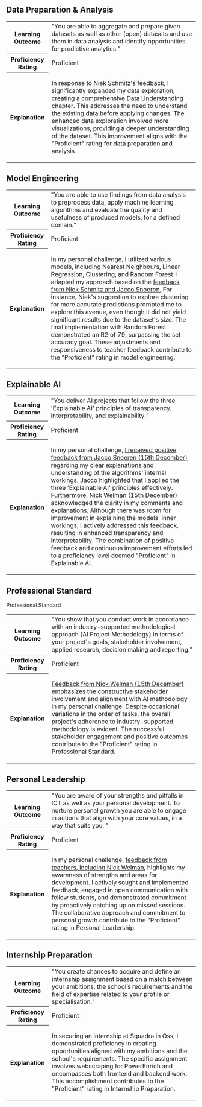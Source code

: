## Data Preparation & Analysis
<table>
  <tr>
    <th><strong>Learning Outcome</strong></th>
    <td>"You are able to aggregate and prepare given datasets as well as other (open) datasets and use them in data analysis and identify opportunities for predictive analytics."</td>
  </tr>
  <tr>
    <th><strong>Proficiency Rating</strong></th>
    <td>Proficient</td>
  </tr>
  <tr>
    <th><strong>Explanation</strong></th>
    <td>
        <p>
        In response to <a href="https://github.com/Arthur-Brouwers/ArthurBrouwersS4AI/blob/main/Documentation/Feedback.md#personal-challenge-feedback">Niek Schmitz's feedback</a>, I significantly expanded my data exploration, creating a comprehensive Data Understanding chapter. This addresses the need to understand the existing data before applying changes. The enhanced data exploration involved more visualizations, providing a deeper understanding of the dataset. This improvement aligns with the "Proficient" rating for data preparation and analysis.
  </p>
  </tr>
</table>

## Model Engineering
<table>
  <tr>
    <th><strong>Learning Outcome</strong></th>
    <td>"You are able to use findings from data analysis to preprocess data, apply machine learning algorithms and evaluate the quality and usefulness of produced models, for a defined domain."</td>
  </tr>
  <tr>
    <th><strong>Proficiency Rating</strong></th>
    <td>Proficient</td>
  </tr>
  <tr>
    <th><strong>Explanation</strong></th>
    <td>
        <p>
          In my personal challenge, I utilized various models, including Nearest Neighbours, Linear Regression, Clustering, and Random Forest. I adapted my approach based on the <a href="https://github.com/Arthur-Brouwers/ArthurBrouwersS4AI/blob/main/Documentation/Feedback.md#personal-challenge-feedback">feedback from Niek Schmitz and Jacco Snoeren.</a> For instance, Niek's suggestion to explore clustering for more accurate predictions prompted me to explore this avenue, even though it did not yield significant results due to the dataset's size. The final implementation with Random Forest demonstrated an R2 of 79, surpassing the set accuracy goal. These adjustments and responsiveness to teacher feedback contribute to the "Proficient" rating in model engineering.
  </p>
  </tr>
</table>

## Explainable AI
<table>
  <tr>
    <th><strong>Learning Outcome</strong></th>
    <td>"You deliver AI projects that follow the three 'Explainable AI' principles of transparency, interpretability, and explainability."</td>
  </tr>
  <tr>
    <th><strong>Proficiency Rating</strong></th>
    <td>Proficient</td>
  </tr>
  <tr>
    <th><strong>Explanation</strong></th>
    <td>
        <p>
          In my personal challenge, <a href="https://github.com/Arthur-Brouwers/ArthurBrouwersS4AI/blob/main/Documentation/Feedback.md#personal-challenge-feedback">I received positive feedback from Jacco Snoeren (15th December)</a> regarding my clear explanations and understanding of the algorithms' internal workings. Jacco highlighted that I applied the three 'Explainable AI' principles effectively. Furthermore, Nick Welman (15th December) acknowledged the clarity in my comments and explanations. Although there was room for improvement in explaining the models' inner workings, I actively addressed this feedback, resulting in enhanced transparency and interpretability. The combination of positive feedback and continuous improvement efforts led to a proficiency level deemed "Proficient" in Explainable AI.
        </p>
    </td>
  </tr>
</table>

## Professional Standard
Professional Standard
<table>
  <tr>
    <th><strong>Learning Outcome</strong></th>
    <td>"You show that you conduct work in accordance with an industry-supported methodological approach (AI Project Methodology) in terms of your project's goals, stakeholder involvement, applied research, decision making and reporting."</td>
  </tr>
  <tr>
    <th><strong>Proficiency Rating</strong></th>
    <td>Proficient</td>
  </tr>
  <tr>
    <th><strong>Explanation</strong></th>
    <td>
        <p>
         <a href="https://github.com/Arthur-Brouwers/ArthurBrouwersS4AI/blob/main/Documentation/Feedback.md#personal-challenge-feedback">Feedback from Nick Welman (15th December)</a> emphasizes the constructive stakeholder involvement and alignment with AI methodology in my personal challenge. Despite occasional variations in the order of tasks, the overall project's adherence to industry-supported methodology is evident. The successful stakeholder engagement and positive outcomes contribute to the "Proficient" rating in Professional Standard.
        </p>
    </td>
  </tr>
</table>

## Personal Leadership
<table>
  <tr>
    <th><strong>Learning Outcome</strong></th>
    <td>"You are aware of your strengths and pitfalls in ICT as well as your personal development. To nurture personal growth you are able to engage in actions that align with your core values, in a way that suits you. "</td>
  </tr>
  <tr>
    <th><strong>Proficiency Rating</strong></th>
    <td>Proficient</td>
  </tr>
  <tr>
    <th><strong>Explanation</strong></th>
    <td>
        <p>          
          In my personal challenge, <a href="https://github.com/Arthur-Brouwers/ArthurBrouwersS4AI/blob/main/Documentation/Feedback.md#personal-challenge-feedback">feedback from teachers, including Nick Welman</a>, highlights my awareness of strengths and areas for development. I actively sought and implemented feedback, engaged in open communication with fellow students, and demonstrated commitment by proactively catching up on missed sessions. The collaborative approach and commitment to personal growth contribute to the "Proficient" rating in Personal Leadership.
        </p>
    </td>
  </tr>
</table>

## Internship Preparation
<table>
  <tr>
    <th><strong>Learning Outcome</strong></th>
    <td>"You create chances to acquire and define an internship assignment based on a match between your ambitions, the school’s requirements and the field of expertise related to your profile or specialisation."</td>
  </tr>
  <tr>
    <th><strong>Proficiency Rating</strong></th>
    <td>Proficient</td>
  </tr>
  <tr>
    <th><strong>Explanation</strong></th>
    <td>
        <p>          
          In securing an internship at Squadra in Oss, I demonstrated proficiency in creating opportunities aligned with my ambitions and the school's requirements. The specific assignment involves webscraping for PowerEnrich and encompasses both frontend and backend work. This accomplishment contributes to the "Proficient" rating in Internship Preparation.
        </p>
    </td>
  </tr>
</table>
